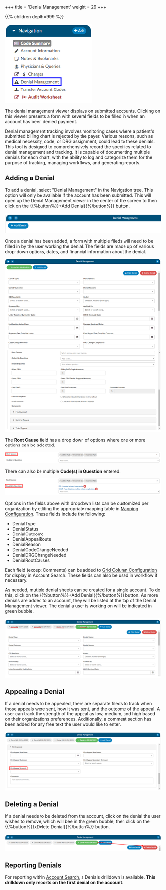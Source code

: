 
+++
title = 'Denial Management'
weight = 29
+++

{{% children depth=999 %}}

![Denials Viewer](DenialManagementViewer.png)

The denial management viewer displays on submitted accounts. Clicking on this viewer presents a form with several fields to be filled in when an account has been denied payment. 

Denial management tracking involves monitoring cases where a patient's submitted billing chart is rejected by the payer. Various reasons, such as medical necessity, code, or DRG assignment, could lead to these denials. This tool is designed to comprehensively record the specifics related to denial management and tracking. It is capable of documenting multiple denials for each chart, with the ability to log and categorize them for the purpose of tracking, managing workflows, and generating reports.

## Adding a Denial

To add a denial, select "Denial Management" in the Navigation tree. This option will only be available if the account has been submitted. This will open up the Denial Management viewer in the center of the screen to then click on the {{%button%}}+Add Denial{{%/button%}} button.

![Denial Management Viewer](2025-02-04_DenialMgmt1.png)

Once a denial has been added, a form with multiple fileds will need to be filled in by the user working the denial. The fields are made up of various drop-down options, dates, and financial information about the denial.

![Denial Management Worksheet](2025-02-20_DenialMgmt11.png)

The **Root Cause** field has a drop down of options where one or more options can be selected.

![Denial Management Root Cause](2025-02-04_DenialMgmt9.png)

There can also be multiple **Code(s) in Question** entered.

![Denial Management Codes in Question](2025-02-04_DenialMgmt10.png)

Options in the fields above with dropdown lists can be customized per organization by editing the appropriate mapping table in [Mapping Configuration](https://dolbeysystems.github.io/fusion-cac-web-docs/administrative-user-guide/tools/mapping-configuration/). These fields include the following:

- DenialType
- DenialStatus
- DenialOutcome
- DenialAppealRoute
- DenialReason
- DenialCodeChangeNeeded
- DenialDRGChangeNeeded
- DenialRootCauses

Each field (except Comments) can be added to [Grid Column Configuration](https://dolbeysystems.github.io/fusion-cac-web-docs/administrative-user-guide/tools/grid-column-configuration/) for display in Account Search. These fields can also be used in workflow if necessary. 

As needed, mutiple denial sheets can be created for a single account. To do this, click on the {{%button%}}+Add Denial{{%/button%}} button. As more denials are added to an account, they will be listed at the top of the Denial Management viewer. The denial a user is working on will be indicated in green bubble. 

![Multiple Denails](2025-02-04_DenialMgmt3.png)

## Appealing a Denial

If a denial needs to be appealed, there are separate fileds to track when those appeals were sent, how it was sent, and the outcome of the appeal. A user can track the strength of the appeal as low, medium, and high based on their organizations preferences. Additionally, a comment section has been added for any free text the user would like to enter.

![Appealing a Denial](2025-02-04_DenialMgmt7.png)

## Deleting a Denial

If a denial needs to be deleted from the account, click on the denial the user wishes to remove, which will bee in the green bubble, then click on the {{%button%}}xDelete Denial{{%/button%}} button.

![Delete Denial](2025-02-04_DenialMgmt5.png)

## Reporting Denials

For reporting within [Account Search](https://dolbeysystems.github.io/fusion-cac-web-docs/administrative-user-guide/reporting/account-search/), a Denials drilldown is available. **This drilldown only reports on the first denial on the account**. 